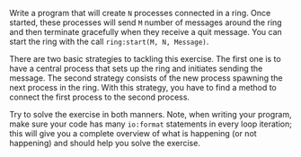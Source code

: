 Write a program that will create `N` processes connected in a ring. Once started, these processes will send `M` number of messages around the ring and then terminate gracefully when they receive a quit message. You can start the ring with the call `ring:start(M, N, Message)`.

There are two basic strategies to tackling this exercise. The first one is to have a central process that sets up the ring and initiates sending the message. The second strategy consists of the new process spawning the next process in the ring. With this strategy, you have to find a method to connect the first process to the second process.

Try to solve the exercise in both manners. Note, when writing your program, make sure your code has many `io:format` statements in every loop iteration; this will give you a complete overview of what is happening (or not happening) and should help you solve the exercise.
